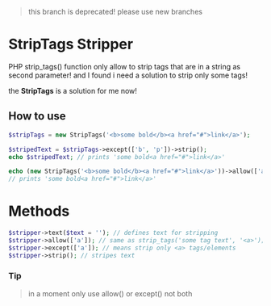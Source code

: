 > this branch is deprecated!
> please use new branches

StripTags Stripper
==================

PHP strip_tags() function only allow to strip tags that are in a string as second parameter!
and I found i need a solution to strip only some tags!

the __StripTags__ is a solution for me now!

## How to use
```php
$stripTags = new StripTags('<b>some bold</b><a href="#">link</a>');

$stripedText = $stripTags->except(['b', 'p'])->strip();
echo $stripedText; // prints 'some bold<a href="#">link</a>'
```
```php
echo (new StripTags('<b>some bold</b><a href="#">link</a>'))->allow(['a'])->strip();
// prints 'some bold<a href="#">link</a>'
```

# Methods
```php
$stripper->text($text = ''); // defines text for stripping
$stripper->allow(['a']); // same as strip_tags('some tag text', '<a>');
$stripper->except(['a']); // means strip only <a> tags/elements
$stripper->strip(); // stripes text
```
### Tip
> in a moment only use allow() or except() not both
